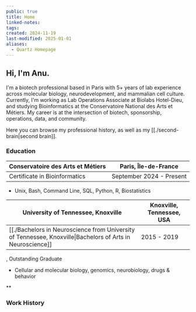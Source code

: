 ```yaml
---
public: true
title: Home
linked-notes: 
tags: 
created: 2024-11-19
last-modified: 2025-01-01
aliases:
  - Quartz Homepage
---
```

## Hi, I'm Anu. 
I'm a biotech professional based in Paris with 5+ years of lab experience across molecular biology, neurodevelopment, and mammalian cell culture. Currently, I'm working as Lab Operations Associate at Biolabs Hotel-Dieu, and studying Bioinformatics at the Conservatoire National des Arts et Métiers. My career is at the intersection of biotech, sponsorship, operations, data, and community.

Here you can browse my professional history, as well as my [[./second-brain|second brain]].

### Education

| Conservatoire des Arts et Métiers | Paris, Île-de-France     |
| --------------------------------- | ------------------------ |
| Certificate in Bioinformatics     | September 2024 - Present |
- Unix, Bash, Command Line, SQL, Python, R, Biostatistics

| University of Tennessee, Knoxville                                                                       | Knoxville, Tennessee, USA |
| -------------------------------------------------------------------------------------------------------- | ------------------------- |
| [[./Bachelors in Neuroscience from University of Tennessee, Knoxville\|Bachelors of Arts in Neuroscience]] | 2015 - 2019               |







    

 

, Outstanding Graduate 

- Cellular and molecular biology, genomics, neurobiology, drugs & behavior
    

**

### Work History


